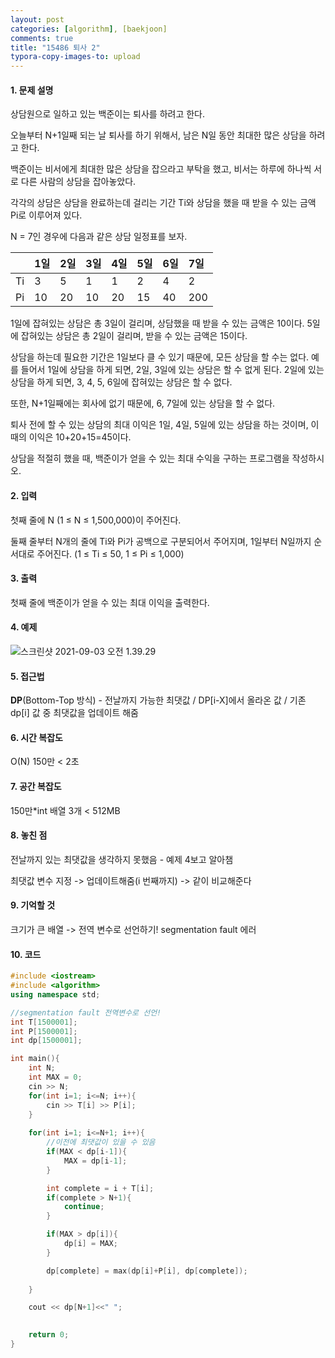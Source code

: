 ```yaml
---
layout: post
categories: [algorithm], [baekjoon]
comments: true
title: "15486 퇴사 2"
typora-copy-images-to: upload
---
```


#### 1. 문제 설명

상담원으로 일하고 있는 백준이는 퇴사를 하려고 한다.

오늘부터 N+1일째 되는 날 퇴사를 하기 위해서, 남은 N일 동안 최대한 많은 상담을 하려고 한다.

백준이는 비서에게 최대한 많은 상담을 잡으라고 부탁을 했고, 비서는 하루에 하나씩 서로 다른 사람의 상담을 잡아놓았다.

각각의 상담은 상담을 완료하는데 걸리는 기간 Ti와 상담을 했을 때 받을 수 있는 금액 Pi로 이루어져 있다.

N = 7인 경우에 다음과 같은 상담 일정표를 보자.

|      | 1일  | 2일  | 3일  | 4일  | 5일  | 6일  | 7일  |
| :--- | :--- | :--- | :--- | :--- | :--- | :--- | :--- |
| Ti   | 3    | 5    | 1    | 1    | 2    | 4    | 2    |
| Pi   | 10   | 20   | 10   | 20   | 15   | 40   | 200  |

1일에 잡혀있는 상담은 총 3일이 걸리며, 상담했을 때 받을 수 있는 금액은 10이다. 5일에 잡혀있는 상담은 총 2일이 걸리며, 받을 수 있는 금액은 15이다.

상담을 하는데 필요한 기간은 1일보다 클 수 있기 때문에, 모든 상담을 할 수는 없다. 예를 들어서 1일에 상담을 하게 되면, 2일, 3일에 있는 상담은 할 수 없게 된다. 2일에 있는 상담을 하게 되면, 3, 4, 5, 6일에 잡혀있는 상담은 할 수 없다.

또한, N+1일째에는 회사에 없기 때문에, 6, 7일에 있는 상담을 할 수 없다.

퇴사 전에 할 수 있는 상담의 최대 이익은 1일, 4일, 5일에 있는 상담을 하는 것이며, 이때의 이익은 10+20+15=45이다.

상담을 적절히 했을 때, 백준이가 얻을 수 있는 최대 수익을 구하는 프로그램을 작성하시오.

#### 2. 입력

첫째 줄에 N (1 ≤ N ≤ 1,500,000)이 주어진다.

둘째 줄부터 N개의 줄에 Ti와 Pi가 공백으로 구분되어서 주어지며, 1일부터 N일까지 순서대로 주어진다. (1 ≤ Ti ≤ 50, 1 ≤ Pi ≤ 1,000)

#### 3. 출력

첫째 줄에 백준이가 얻을 수 있는 최대 이익을 출력한다.

#### 4. 예제

![스크린샷 2021-09-03 오전 1.39.29](https://tva1.sinaimg.cn/large/008i3skNgy1gu2rc579dbj60u010amyq02.jpg)

#### 5. 접근법

**DP**(Bottom-Top 방식) - 전날까지 가능한 최댓값 / DP[i-X]에서 올라온 값 / 기존 dp[i] 값 중 최댓값을 업데이트 해줌

#### 6. 시간 복잡도 

O(N) 150만 < 2초

#### 7. 공간 복잡도

150만*int 배열 3개 < 512MB

#### 8. 놓친 점

전날까지 있는 최댓값을 생각하지 못했음 - 예제 4보고 알아챔

최댓값 변수 지정 -> 업데이트해줌(i 번째까지) -> 같이 비교해준다 

#### 9. 기억할 것

크기가 큰 배열 -> 전역 변수로 선언하기! segmentation fault 에러 

#### 10. 코드

```c++
#include <iostream>
#include <algorithm>
using namespace std;

//segmentation fault 전역변수로 선언! 
int T[1500001];
int P[1500001];
int dp[1500001];

int main(){
    int N;
    int MAX = 0;
    cin >> N;
    for(int i=1; i<=N; i++){
        cin >> T[i] >> P[i];
    }
    
    for(int i=1; i<=N+1; i++){
        //이전에 최댓값이 있을 수 있음
        if(MAX < dp[i-1]){
            MAX = dp[i-1];
        }

        int complete = i + T[i];
        if(complete > N+1){
            continue;
        }

        if(MAX > dp[i]){
            dp[i] = MAX;
        }

        dp[complete] = max(dp[i]+P[i], dp[complete]);
        
    }

    cout << dp[N+1]<<" ";
    

    return 0;
}
```

